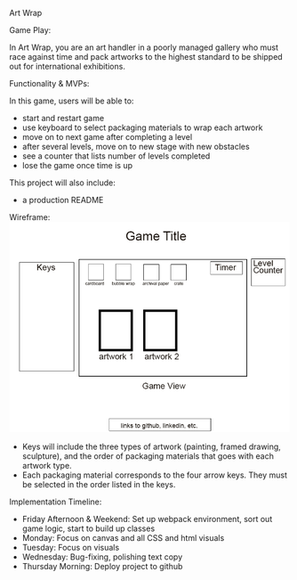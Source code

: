 Art Wrap

Game Play:

In Art Wrap, you are an art handler in a poorly managed gallery who must race against time and pack artworks to the highest standard to be shipped out for international exhibitions. 

Functionality & MVPs:

In this game, users will be able to:
- start and restart game
- use keyboard to select packaging materials to wrap each artwork
- move on to next game after completing a level
- after several levels, move on to new stage with new obstacles
- see a counter that lists number of levels completed
- lose the game once time is up

This project will also include:
- a production README

Wireframe:
![wireframe](./wireframe/wireframe.png)

- Keys will include the three types of artwork (painting, framed drawing, sculpture), and the order of packaging materials that goes with each artwork type.
- Each packaging material corresponds to the four arrow keys. They must be selected in the order listed in the keys.

Implementation Timeline:
- Friday Afternoon & Weekend: Set up webpack environment, sort out game logic, start to build up classes
- Monday: Focus on canvas and all CSS and html visuals
- Tuesday: Focus on visuals
- Wednesday: Bug-fixing, polishing text copy
- Thursday Morning: Deploy project to github


